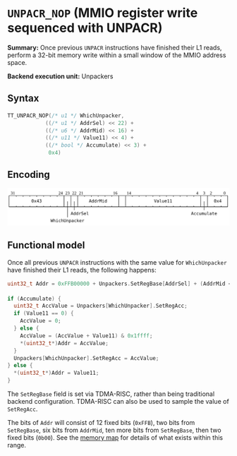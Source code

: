 # `UNPACR_NOP` (MMIO register write sequenced with UNPACR)

**Summary:** Once previous `UNPACR` instructions have finished their L1 reads, perform a 32-bit memory write within a small window of the MMIO address space.

**Backend execution unit:** Unpackers

## Syntax

```c
TT_UNPACR_NOP(/* u1 */ WhichUnpacker,
            ((/* u1 */ AddrSel) << 22) +
            ((/* u6 */ AddrMid) << 16) +
            ((/* u11 */ Value11) << 4) +
            ((/* bool */ Accumulate) << 3) +
             0x4)
```

## Encoding

![](../../../Diagrams/Out/Bits32_UNPACR_NOP_SETREG.svg)

## Functional model

Once all previous `UNPACR` instructions with the same value for `WhichUnpacker` have finished their L1 reads, the following happens:

```c
uint32_t Addr = 0xFFB00000 + Unpackers.SetRegBase[AddrSel] + (AddrMid << 12);

if (Accumulate) {
  uint32_t AccValue = Unpackers[WhichUnpacker].SetRegAcc;
  if (Value11 == 0) {
    AccValue = 0;
  } else {
    AccValue = (AccValue + Value11) & 0x1ffff;
    *(uint32_t*)Addr = AccValue;
  }
  Unpackers[WhichUnpacker].SetRegAcc = AccValue;
} else {
  *(uint32_t*)Addr = Value11;
}
```

The `SetRegBase` field is set via TDMA-RISC, rather than being traditional backend configuration. TDMA-RISC can also be used to sample the value of `SetRegAcc`.

The bits of `Addr` will consist of 12 fixed bits (`0xFFB`), two bits from `SetRegBase`, six bits from `AddrMid`, ten more bits from `SetRegBase`, then two fixed bits (`0b00`). See the [memory map](../BabyRISCV/README.md#memory-map) for details of what exists within this range.
